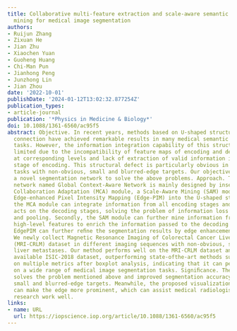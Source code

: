 ```yaml
---
title: Collaborative multi-feature extraction and scale-aware semantic information
  mining for medical image segmentation
authors:
- Ruijun Zhang
- Zixuan He
- Jian Zhu
- Xiaochen Yuan
- Guoheng Huang
- Chi-Man Pun
- Jianhong Peng
- Junzhong Lin
- Jian Zhou
date: '2022-10-01'
publishDate: '2024-01-12T13:02:32.877254Z'
publication_types:
- article-journal
publication: '*Physics in Medicine & Biology*'
doi: 10.1088/1361-6560/ac95f5
abstract: Objective. In recent years, methods based on U-shaped structure and skip
  connection have achieved remarkable results in many medical semantic segmentation
  tasks. However, the information integration capability of this structure is still
  limited due to the incompatibility of feature maps of encoding and decoding stages
  at corresponding levels and lack of extraction of valid information in the ﬁnal
  stage of encoding. This structural defect is particularly obvious in segmentation
  tasks with non-obvious, small and blurred-edge targets. Our objective is to design
  a novel segmentation network to solve the above problems. Approach. The segmentation
  network named Global Context-Aware Network is mainly designed by inserting a Multi-feature
  Collaboration Adaptation (MCA) module, a Scale-Aware Mining (SAM) module and an
  Edge-enhanced Pixel Intensity Mapping (Edge-PIM) into the U-shaped structure. Firstly,
  the MCA module can integrate information from all encoding stages and then effectively
  acts on the decoding stages, solving the problem of information loss during downsampling
  and pooling. Secondly, the SAM module can further mine information from the encoded
  high-level features to enrich the information passed to the decoding stage. Thirdly,
  EdgePIM can further reﬁne the segmentation results by edge enhancement. Main results.
  We newly collect Magnetic Resonance Imaging of Colorectal Cancer Liver Metastases
  (MRI-CRLM) dataset in different imaging sequences with non-obvious, small and blurred-edge
  liver metastases. Our method performs well on the MRI-CRLM dataset and the publicly
  available ISIC-2018 dataset, outperforming state-ofthe-art methods such as CPFNet
  on multiple metrics after boxplot analysis, indicating that it can perform well
  on a wide range of medical image segmentation tasks. Signiﬁcance. The proposed method
  solves the problem mentioned above and improved segmentation accuracy for non-obvious,
  small and blurred-edge targets. Meanwhile, the proposed visualization method Edge-PIM
  can make the edge more prominent, which can assist medical radiologists in their
  research work well.
links:
- name: URL
  url: https://iopscience.iop.org/article/10.1088/1361-6560/ac95f5
---
```

